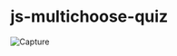 # js-multichoose-quiz

![Capture](https://user-images.githubusercontent.com/90709700/163234037-2da67ccb-c801-48e4-829c-c73133985d89.JPG)
